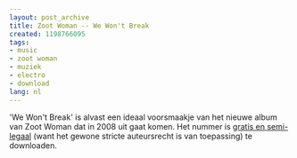 ```yaml
---
layout: post_archive
title: Zoot Woman -- We Won't Break
created: 1198766095
tags:
- music
- zoot woman
- muziek
- electro
- download
lang: nl
---
```

'We Won't Break' is alvast een ideaal voorsmaakje van het nieuwe album van Zoot Woman dat in 2008 uit gaat komen. Het nummer is [gratis en semi-legaal](http://www.rcrdlbl.com/artists/Zoot_Woman/tracks) (want het gewone stricte auteursrecht is van toepassing) te downloaden.
